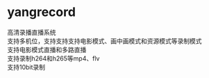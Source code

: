 # yangrecord
高清录播直播系统  
支持多机位，支持支持支持电影模式、画中画模式和资源模式等录制模式  
支持电影模式直播和多路直播  
支持录制h264和h265等mp4、flv  
支持10bit录制
